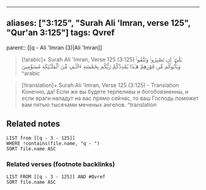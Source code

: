 
---
aliases: ["3:125", "Surah Ali 'Imran, verse 125", "Qur'an 3:125"]
tags: Qvref
---

parent:: [[q - Ali 'Imran (3)|Ali 'Imran]]

> [!arabic]+ Surah Ali 'Imran, Verse 125 (3:125)
> <span class="quran-arabic">بَلَىٰٓ ۚ إِن تَصْبِرُوا۟ وَتَتَّقُوا۟ وَيَأْتُوكُم مِّن فَوْرِهِمْ هَـٰذَا يُمْدِدْكُمْ رَبُّكُم بِخَمْسَةِ ءَالَـٰفٍ مِّنَ ٱلْمَلَـٰٓئِكَةِ مُسَوِّمِينَ</span>
^arabic

> [!translation]+ Surah Ali 'Imran, Verse 125 (3:125) - Translation
> Конечно, да! Если же вы будете терпеливы и богобоязненны, и если враги нападут на вас прямо сейчас, то ваш Господь поможет вам пятью тысячами меченых ангелов.
^translation



## Related notes
```dataview
LIST from [[q - 3 - 125]]
WHERE !contains(file.name, "q - ")
SORT file.name ASC
```

### Related verses (footnote backlinks)
```dataview
LIST FROM [[q - 3 - 125]] AND #Qvref
SORT file.name ASC
```


